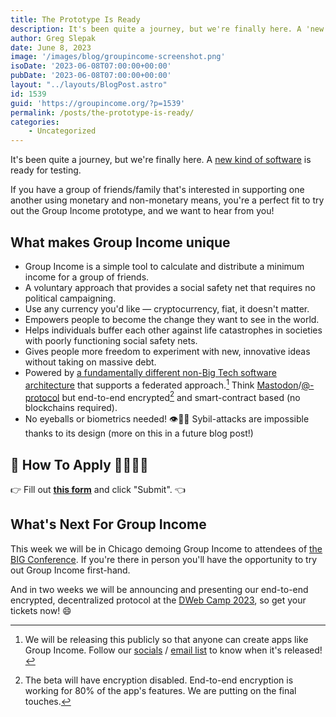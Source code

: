 ```yaml
---
title: The Prototype Is Ready
description: It's been quite a journey, but we're finally here. A 'new kind of software' is ready for testing. If you have a group of friends/family that's interested...
author: Greg Slepak
date: June 8, 2023
image: '/images/blog/groupincome-screenshot.png'
isoDate: '2023-06-08T07:00:00+00:00'
pubDate: '2023-06-08T07:00:00+00:00'
layout: "../layouts/BlogPost.astro"
id: 1539
guid: 'https://groupincome.org/?p=1539'
permalink: /posts/the-prototype-is-ready/
categories:
    - Uncategorized
---
```

It's been quite a journey, but we're finally here. A [new kind of software](https://www.youtube.com/watch?v=I381R5_joLE&list=PLRcgABNc9s2R3gSfRG7jHzb4giQdxaDB7&index=3) is ready for testing.

If you have a group of friends/family that's interested in supporting one another using monetary and non-monetary means, you're a perfect fit to try out the Group Income prototype, and we want to hear from you!

## What makes Group Income unique

- Group Income is a simple tool to calculate and distribute a minimum income for a group of friends.
- A voluntary approach that provides a social safety net that requires no political campaigning.
- Use any currency you'd like — cryptocurrency, fiat, it doesn't matter.
- Empowers people to become the change they want to see in the world.
- Helps individuals buffer each other against life catastrophes in societies with poorly functioning social safety nets.
- Gives people more freedom to experiment with new, innovative ideas without taking on massive debt.
- Powered by [a fundamentally different non-Big Tech software architecture](https://www.youtube.com/watch?v=I381R5_joLE&list=PLRcgABNc9s2R3gSfRG7jHzb4giQdxaDB7&index=3) that supports a federated approach.[^1] Think [Mastodon](https://joinmastodon.org/)/[@-protocol](https://atproto.com/) but end-to-end encrypted[^2] and smart-contract based (no blockchains required).
- No eyeballs or biometrics needed!  👁🙅‍♂️ Sybil-attacks are impossible thanks to its design (more on this in a future blog post!)

[^1]: We will be releasing this publicly so that anyone can create apps like Group Income. Follow our <a href="https://groupincome.org/community/" target="_blank">socials</a> / <a href="https://okturtles.us4.list-manage.com/subscribe?u=bacb6eb127dd649ee5a8ff399&id=707996fda6" target="_blank">email list</a> to know when it's released!

[^2]: The beta will have encryption disabled. End-to-end encryption is working for 80% of the app's features. We are putting on the final touches.

## 🚨 How To Apply 🙋‍♂️🙋‍♀️

👉 Fill out **[this form](https://cryptpad.fr/form/#/2/form/view/n9QRSIXMUAngi--YTM7ne5SPRsonKJtV-fezUPGocUs/)** and click "Submit". 👈

## What's Next For Group Income

This week we will be in Chicago demoing Group Income to attendees of [the BIG Conference](https://www.thebigconference.org/). If you're there in person you'll have the opportunity to try out Group Income first-hand.

And in two weeks we will be announcing and presenting our end-to-end encrypted, decentralized protocol at the [DWeb Camp 2023](https://dwebcamp.org/), so get your tickets now! 😄
